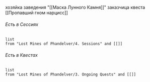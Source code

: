 хозяйка заведения "[[Маска Лунного Камня]]"
заказчица квеста [[Пропавший гном нарцисc]]


###### Есть в Сессиях
```dataview
list
from "Lost Mines of Phandelver/4. Sessions" and [[]]
```


###### Есть в Квестах
```dataview
list
from "Lost Mines of Phandelver/3. Ongoing Quests" and [[]]
```